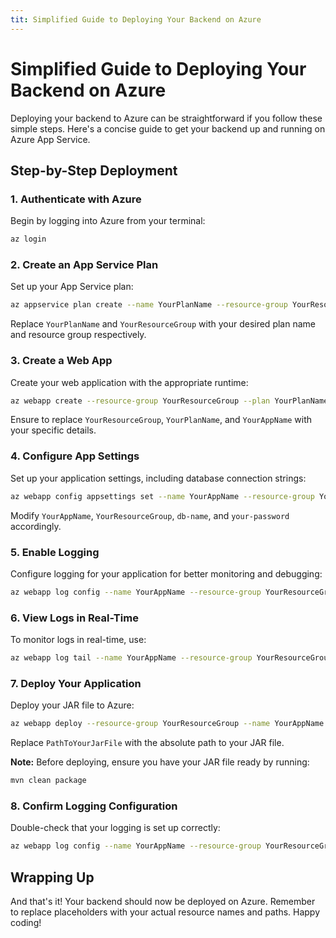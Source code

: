```yaml
---
tit: Simplified Guide to Deploying Your Backend on Azure
---
```

# Simplified Guide to Deploying Your Backend on Azure

Deploying your backend to Azure can be straightforward if you follow these simple steps. Here's a concise guide to get your backend up and running on Azure App Service.

## Step-by-Step Deployment

### 1. Authenticate with Azure
Begin by logging into Azure from your terminal:
```bash
az login
```

### 2. Create an App Service Plan
Set up your App Service plan:
```bash
az appservice plan create --name YourPlanName --resource-group YourResourceGroup --sku FREE
```
Replace `YourPlanName` and `YourResourceGroup` with your desired plan name and resource group respectively.

### 3. Create a Web App
Create your web application with the appropriate runtime:
```bash
az webapp create --resource-group YourResourceGroup --plan YourPlanName --name YourAppName --runtime "java:17:Java SE:17"
```
Ensure to replace `YourResourceGroup`, `YourPlanName`, and `YourAppName` with your specific details.

### 4. Configure App Settings
Set up your application settings, including database connection strings:
```bash
az webapp config appsettings set --name YourAppName --resource-group YourResourceGroup --settings PGSQL_DB=db-name PGSQL_PWD=your-password
```
Modify `YourAppName`, `YourResourceGroup`, `db-name`, and `your-password` accordingly.

### 5. Enable Logging
Configure logging for your application for better monitoring and debugging:
```bash
az webapp log config --name YourAppName --resource-group YourResourceGroup --application-logging filesystem --level verbose
```

### 6. View Logs in Real-Time
To monitor logs in real-time, use:
```bash
az webapp log tail --name YourAppName --resource-group YourResourceGroup
```

### 7. Deploy Your Application
Deploy your JAR file to Azure:
```bash
az webapp deploy --resource-group YourResourceGroup --name YourAppName --src-path PathToYourJarFile --type jar
```
Replace `PathToYourJarFile` with the absolute path to your JAR file.

**Note:** Before deploying, ensure you have your JAR file ready by running:
```bash
mvn clean package
```

### 8. Confirm Logging Configuration
Double-check that your logging is set up correctly:
```bash
az webapp log config --name YourAppName --resource-group YourResourceGroup --application-logging filesystem --level verbose
```

## Wrapping Up
And that's it! Your backend should now be deployed on Azure. Remember to replace placeholders with your actual resource names and paths. Happy coding!